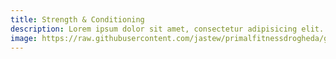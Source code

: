 ```yaml
---
title: Strength & Conditioning
description: Lorem ipsum dolor sit amet, consectetur adipisicing elit. Magnam quas, asperiores sint!
image: https://raw.githubusercontent.com/jastew/primalfitnessdrogheda/gh-pages/uploads/conditioning.jpg
---
```

